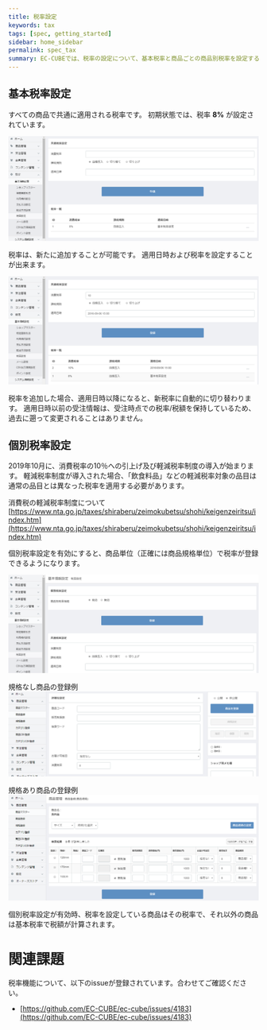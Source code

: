 ```yaml
---
title: 税率設定
keywords: tax 
tags: [spec, getting_started]
sidebar: home_sidebar
permalink: spec_tax
summary: EC-CUBEでは、税率の設定について、基本税率と商品ごとの商品別税率を設定することができます。
---
```


## 基本税率設定

すべての商品で共通に適用される税率です。
初期状態では、税率 **8%** が設定されています。

![基本税率の初期状態](/images/img-tax-01.png)

税率は、新たに追加することが可能です。
適用日時および税率を設定することが出来ます。

![基本税率の追加](/images/img-tax-02.png)

税率を追加した場合、適用日時以降になると、新税率に自動的に切り替わります。
適用日時以前の受注情報は、受注時点での税率/税額を保持しているため、過去に遡って変更されることはありません。

## 個別税率設定

2019年10月に、消費税率の10％への引上げ及び軽減税率制度の導入が始まります。
軽減税率制度が導入された場合、「飲食料品」などの軽減税率対象の品目は通常の品目とは異なった税率を適用する必要があります。

消費税の軽減税率制度について
[https://www.nta.go.jp/taxes/shiraberu/zeimokubetsu/shohi/keigenzeiritsu/index.htm](https://www.nta.go.jp/taxes/shiraberu/zeimokubetsu/shohi/keigenzeiritsu/index.htm)

個別税率設定を有効にすると、商品単位（正確には商品規格単位）で税率が登録できるようになります。

![個別税率を有効にする](/images/img-tax-03.png)

規格なし商品の登録例
![規格なし商品の登録例](/images/img-tax-04.png)

規格あり商品の登録例
![規格あり商品の登録例](/images/img-tax-05.png)

個別税率設定が有効時、税率を設定している商品はその税率で、それ以外の商品は基本税率で税額が計算されます。

# 関連課題

税率機能について、以下のissueが登録されています。合わせてご確認ください。  

- [https://github.com/EC-CUBE/ec-cube/issues/4183](https://github.com/EC-CUBE/ec-cube/issues/4183)
